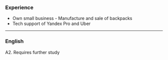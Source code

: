 ### Experience
* Own small business - Manufacture and sale of backpacks
* Tech support of Yandex Pro and Uber
*****
### English
A2. Requires further study
